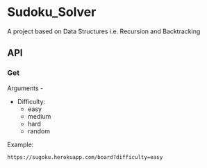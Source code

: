 # Sudoku_Solver
A project based on Data Structures i.e. Recursion and Backtracking 



## API

### Get

Arguments -

  - Difficulty:
    * easy
    * medium
    * hard
    * random

Example:

    https://sugoku.herokuapp.com/board?difficulty=easy
